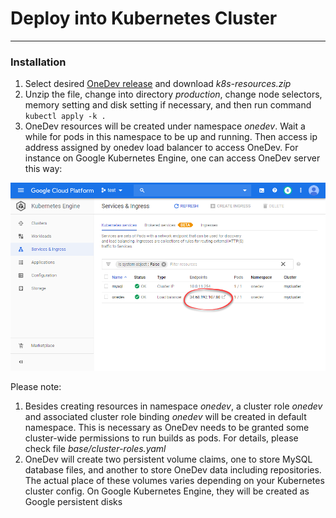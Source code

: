 # Deploy into Kubernetes Cluster
--------

### Installation

1. Select desired [OneDev release](https://code.onedev.io/projects/onedev-server/builds?query=%22Job%22+is+%22Release%22)  and download _k8s-resources.zip_
2. Unzip the file, change into directory _production_, change node selectors, memory setting and disk setting if necessary, and then run command `kubectl apply -k .`
3. OneDev resources will be created under namespace _onedev_. Wait a while for pods in this namespace to be up and running. Then access ip address assigned by onedev load balancer to access OneDev. For instance on Google Kubernetes Engine, one can access OneDev server this way:

 ![K8s Access Onedev](../images/k8s-access-onedev.png)
 
Please note:

1. Besides creating resources in namespace _onedev_, a cluster role _onedev_ and associated cluster role binding _onedev_ will be created in default namespace. This is necessary as OneDev needs to be granted some cluster-wide permissions to run builds as pods. For details, please check file _base/cluster-roles.yaml_
2. OneDev will create two persistent volume claims, one to store MySQL database files, and another to store OneDev data including repositories. The actual place of these volumes varies depending on your Kubernetes cluster config. On Google Kubernetes Engine, they will be created as Google persistent disks